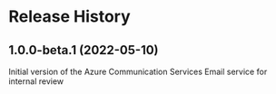 # Release History

## 1.0.0-beta.1 (2022-05-10)
Initial version of the Azure Communication Services Email service for internal review
